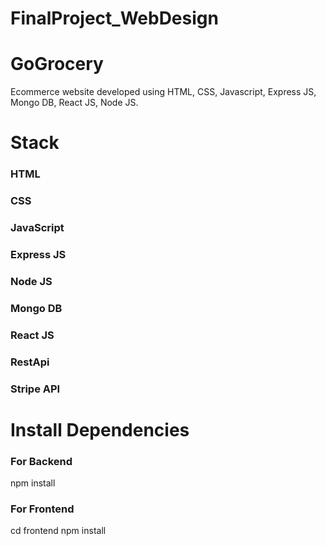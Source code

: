 # FinalProject_WebDesign

# GoGrocery

Ecommerce website developed using HTML, CSS, Javascript, Express JS, Mongo DB, React JS, Node JS.

# Stack

### HTML
### CSS
### JavaScript
### Express JS
### Node JS
### Mongo DB
### React JS
### RestApi
### Stripe API

# Install Dependencies

### For Backend 
npm install

### For Frontend
cd frontend npm install
